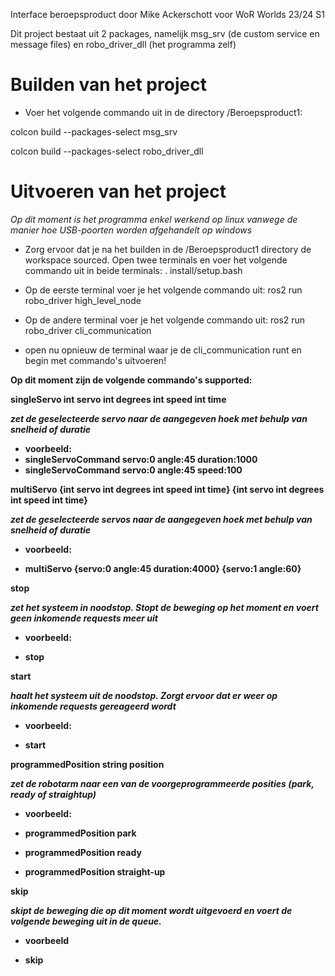 Interface beroepsproduct door Mike Ackerschott voor WoR Worlds 23/24 S1

Dit project bestaat uit 2 packages, namelijk msg_srv (de custom service en message files) en robo_driver_dll (het programma zelf)

<h1> Builden van het project</h1>

* Voer het volgende commando uit in de directory /Beroepsproduct1:

colcon build --packages-select msg_srv

colcon build --packages-select robo_driver_dll

<h1> Uitvoeren van het project</h1>

<i> Op dit moment is het programma enkel werkend op linux vanwege de manier hoe USB-poorten worden afgehandelt op windows </i>

* Zorg ervoor dat je na het builden in de /Beroepsproduct1 directory de workspace sourced. Open twee terminals en voer het volgende commando uit in beide terminals:
. install/setup.bash

* Op de eerste terminal voer je het volgende commando uit:
ros2 run robo_driver high_level_node

* Op de andere terminal voer je het volgende commando uit:
ros2 run robo_driver cli_communication

* open nu opnieuw de terminal waar je de cli_communication runt en begin met commando's uitvoeren!

<b> Op dit moment zijn de volgende commando's supported:

singleServo int servo int degrees int speed int time

<i> zet de geselecteerde servo naar de aangegeven hoek met behulp van snelheid of duratie </i>
* voorbeeld:
* singleServoCommand servo:0 angle:45 duration:1000
* singleServoCommand servo:0 angle:45 speed:100

multiServo {int servo int degrees int speed int time} {int servo int degrees int speed int time} 

<i> zet de geselecteerde servos naar de aangegeven hoek met behulp van snelheid of duratie </i>

* voorbeeld:

* multiServo {servo:0 angle:45 duration:4000} {servo:1 angle:60}

stop

<i> zet het systeem in noodstop. Stopt de beweging op het moment en voert geen inkomende requests meer uit </i>

* voorbeeld:

* stop

start

<i> haalt het systeem uit de noodstop. Zorgt ervoor dat er weer op inkomende requests gereageerd wordt</i>

* voorbeeld:

* start

programmedPosition string position

<i> zet de robotarm naar een van de voorgeprogrammeerde posities (park, ready of straightup) </i>
* voorbeeld:

* programmedPosition park

* programmedPosition ready

* programmedPosition straight-up 

skip

<i> skipt de beweging die op dit moment wordt uitgevoerd en voert de volgende beweging uit in de queue.</i>
* voorbeeld

* skip </b>

